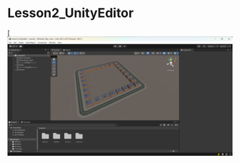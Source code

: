 # Lesson2_UnityEditor

[![Image Demo](https://github.com/QuocVinhVKU/Lesson2_UnityEditor/blob/main/2.png)
